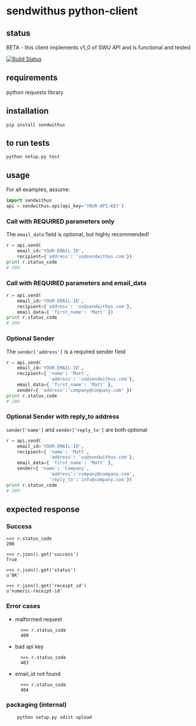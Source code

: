 sendwithus python-client
========================

## status
BETA - this client implements v1_0 of SWU API and is functional and tested

[![Build Status](https://travis-ci.org/sendwithus/sendwithus_python.png)](https://travis-ci.org/sendwithus/sendwithus_python)

## requirements
python requests library

## installation
	pip install sendwithus

## to run tests
	python setup.py test 

## usage

For all examples, assume:
```python
import sendwithus
api = sendwithus.api(api_key='YOUR-API-KEY')
```

### Call with REQUIRED parameters only
The `email_data` field is optional, but highly recommended!

```python
r = api.send(
    email_id='YOUR-EMAIL-ID',
    recipient={'address': 'us@sendwithus.com'})
print r.status_code
# 200
```

### Call with REQUIRED parameters and email_data
```python
r = api.send(
    email_id='YOUR-EMAIL-ID',
    recipient={'address': 'us@sendwithus.com'},
    email_data={ 'first_name': 'Matt' })
print r.status_code
# 200
```

### Optional Sender
The `sender['address']` is a required sender field

```python
r = api.send(
    email_id='YOUR-EMAIL-ID',
    recipient={ 'name': 'Matt',
                'address': 'us@sendwithus.com'},
    email_data={ 'first_name': 'Matt' },
    sender={ 'address':'company@company.com' })
print r.status_code
# 200
```

### Optional Sender with reply_to address
`sender['name']` and `sender['reply_to']` are both optional

```python
r = api.send(
    email_id='YOUR-EMAIL-ID',
    recipient={ 'name': 'Matt',
                'address': 'us@sendwithus.com'},
    email_data={ 'first_name': 'Matt' },
    sender={ 'name': 'Company',
                'address':'company@company.com',
                'reply_to':'info@company.com'})
print r.status_code
# 200
```

## expected response

### Success
	>>> r.status_code
	200

	>>> r.json().get('success')
	True

	>>> r.json().get('status')
	u'OK'

	>>> r.json().get('receipt_id')
	u'numeric-receipt-id'

### Error cases
* malformed request
	
		>>> r.status_code
		400

* bad api key

		>>> r.status_code    
	    403

* email_id not found

	    >>> r.status_code
	    404

### packaging (internal)
        python setup.py sdist upload

